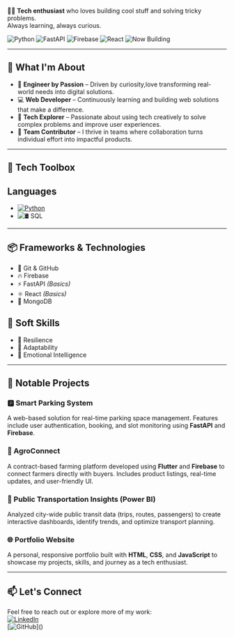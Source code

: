 
👨‍💻 **Tech enthusiast** who loves building cool stuff and solving tricky problems.  
Always learning, always curious.
<!-- Stylish Badge Header -->
![Python](https://img.shields.io/badge/-Python-3776AB?style=flat-square&logo=python&logoColor=white)
![FastAPI](https://img.shields.io/badge/-FastAPI-009688?style=flat-square&logo=fastapi&logoColor=white)
![Firebase](https://img.shields.io/badge/-Firebase-FFCA28?style=flat-square&logo=firebase&logoColor=black)
![React](https://img.shields.io/badge/-React-61DAFB?style=flat-square&logo=react&logoColor=black)
![Now Building](https://img.shields.io/badge/-Campus%20Connect-blueviolet?style=flat-square)

---

## 🚀 What I'm About

- 🔧 **Engineer by Passion** – Driven by curiosity,love transforming real-world needs into digital solutions. 
- 💻 **Web Developer** – Continuously learning and building web solutions that make a difference.
- 🧠 **Tech Explorer** – Passionate about using tech creatively to solve complex problems and improve user experiences. 
- 🎯 **Team Contributor** – I thrive in teams where collaboration turns individual effort into impactful products.
---

## 🧰 Tech Toolbox

## Languages
- [![Python](https://img.shields.io/badge/-Python-3776AB?style=flat&logo=python&logoColor=white)](https://www.python.org)
- ![🛢️ SQL](https://img.shields.io/badge/%F0%9F%9B%A2%EF%B8%8F%20SQL-4B8BBE?style=flat&logoColor=white)

---

## 📦 Frameworks & Technologies

- 🧱 Git & GitHub  
- 🔥 Firebase  
- ⚡ FastAPI *(Basics)*  
- ⚛️ React *(Basics)*  
- 🍃 MongoDB

## 🧠 Soft Skills

- 🔁 Resilience  
- 🌊 Adaptability
- 🧠 Emotional Intelligence

---

## 🚀 Notable Projects

### 🅿️ Smart Parking System  
A web-based solution for real-time parking space management. Features include user authentication, booking, and slot monitoring using **FastAPI** and **Firebase**.

### 🌾 AgroConnect  
A contract-based farming platform developed using **Flutter** and **Firebase** to connect farmers directly with buyers. Includes product listings, real-time updates, and user-friendly UI.

### 🚌 Public Transportation Insights (Power BI)  
Analyzed city-wide public transit data (trips, routes, passengers) to create interactive dashboards, identify trends, and optimize transport planning.

### 🌐 Portfolio Website  
A personal, responsive portfolio built with **HTML**, **CSS**, and **JavaScript** to showcase my projects, skills, and journey as a tech enthusiast.

---

## 📫 Let's Connect

Feel free to reach out or explore more of my work:  
[![LinkedIn](https://img.shields.io/badge/LinkedIn-Connect-blue?style=flat&logo=linkedin)](https://www.linkedin.com/)  
[![GitHub](https://img.shields.io/badge/GitHub-Profile-black?)]()
